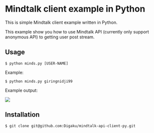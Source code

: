 
Mindtalk client example in Python
===================================

This is simple Mindtalk client example written in Python.

This example show you how to use Mindtalk API (currently only support anonymous API) to getting 
user post stream.

Usage
-----

	$ python minds.py [USER-NAME]

Example:

	$ python minds.py giringnidji99
	
Example output:

![](http://i.imgur.com/iyjxL.png)

Installation
-------------

	$ git clone git@github.com:Digaku/mindtalk-api-client-py.git

